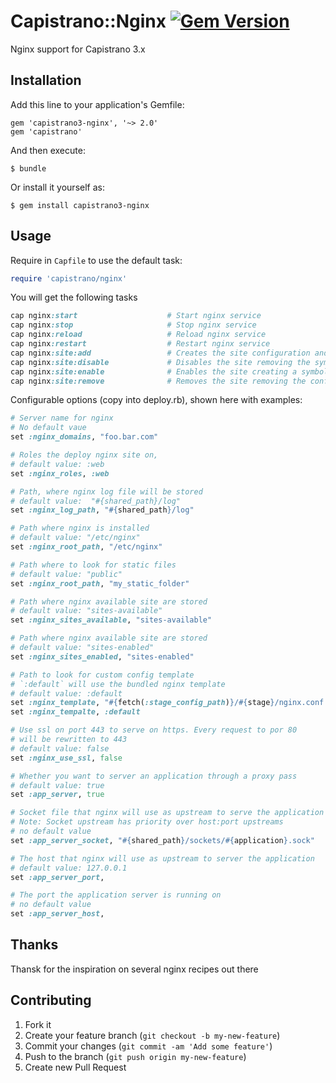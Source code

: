 # Capistrano::Nginx [![Gem Version](https://badge.fury.io/rb/capistrano3-nginx.png)](http://badge.fury.io/rb/capistrano3-nginx)

Nginx support for Capistrano 3.x

## Installation

Add this line to your application's Gemfile:

    gem 'capistrano3-nginx', '~> 2.0'
    gem 'capistrano'

And then execute:

    $ bundle

Or install it yourself as:

    $ gem install capistrano3-nginx

## Usage

Require in `Capfile` to use the default task:

```ruby
require 'capistrano/nginx'
```

You will get the following tasks

```ruby
cap nginx:start                    # Start nginx service
cap nginx:stop                     # Stop nginx service
cap nginx:reload                   # Reload nginx service
cap nginx:restart                  # Restart nginx service
cap nginx:site:add                 # Creates the site configuration and upload it to the available folder
cap nginx:site:disable             # Disables the site removing the symbolic link located in the enabled folder
cap nginx:site:enable              # Enables the site creating a symbolic link into the enabled folder
cap nginx:site:remove              # Removes the site removing the configuration file from the available folder
```

Configurable options (copy into deploy.rb), shown here with examples:

```ruby
# Server name for nginx
# No default vaue
set :nginx_domains, "foo.bar.com"

# Roles the deploy nginx site on,
# default value: :web
set :nginx_roles, :web

# Path, where nginx log file will be stored
# default value:  "#{shared_path}/log"
set :nginx_log_path, "#{shared_path}/log"

# Path where nginx is installed
# default value: "/etc/nginx"
set :nginx_root_path, "/etc/nginx"

# Path where to look for static files
# default value: "public"
set :nginx_root_path, "my_static_folder"

# Path where nginx available site are stored
# default value: "sites-available"
set :nginx_sites_available, "sites-available"

# Path where nginx available site are stored
# default value: "sites-enabled"
set :nginx_sites_enabled, "sites-enabled"

# Path to look for custom config template
# `:default` will use the bundled nginx template
# default value: :default
set :nginx_template, "#{fetch(:stage_config_path)}/#{stage}/nginx.conf.erb"
set :nginx_tempalte, :default

# Use ssl on port 443 to serve on https. Every request to por 80
# will be rewritten to 443
# default value: false
set :nginx_use_ssl, false

# Whether you want to server an application through a proxy pass
# default value: true
set :app_server, true

# Socket file that nginx will use as upstream to serve the application
# Note: Socket upstream has priority over host:port upstreams
# no default value
set :app_server_socket, "#{shared_path}/sockets/#{application}.sock"

# The host that nginx will use as upstream to server the application
# default value: 127.0.0.1
set :app_server_port,

# The port the application server is running on
# no default value
set :app_server_host,
```

## Thanks
Thansk for the inspiration on several nginx recipes out there

## Contributing

1. Fork it
2. Create your feature branch (`git checkout -b my-new-feature`)
3. Commit your changes (`git commit -am 'Add some feature'`)
4. Push to the branch (`git push origin my-new-feature`)
5. Create new Pull Request
